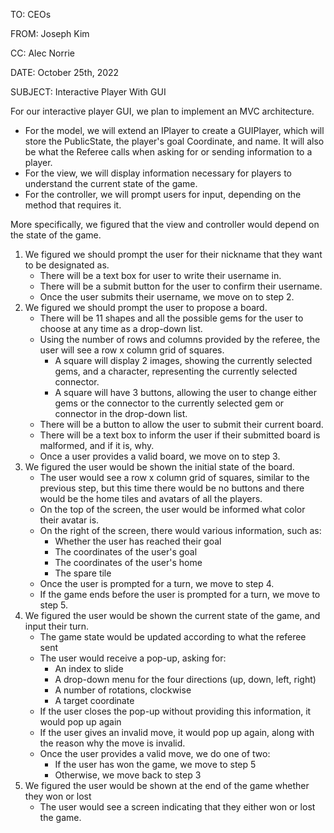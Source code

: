 TO: CEOs

FROM: Joseph Kim

CC: Alec Norrie

DATE: October 25th, 2022

SUBJECT: Interactive Player With GUI

For our interactive player GUI, we plan to implement an MVC architecture.

* For the model, we will extend an IPlayer to create a GUIPlayer, which will store the PublicState, the player's goal Coordinate, and name.
  It will also be what the Referee calls when asking for or sending information to a player.
* For the view, we will display information necessary for players to understand the current state of the game.
* For the controller, we will prompt users for input, depending on the method that requires it.

More specifically, we figured that the view and controller would depend on the state of the game.
  1. We figured we should prompt the user for their nickname that they want to be designated as.
        * There will be a text box for user to write their username in.
        * There will be a submit button for the user to confirm their username.
        * Once the user submits their username, we move on to step 2.
  2. We figured we should prompt the user to propose a board.
        * There will be 11 shapes and all the possible gems for the user to choose at any time as a drop-down list.
        * Using the number of rows and columns provided by the referee, the user will see a row x column grid of squares.
            * A square will display 2 images, showing the currently selected gems, and a character, representing the currently selected connector.
            * A square will have 3 buttons, allowing the user to change either gems or the connector to the currently selected gem or connector in the drop-down list.
        * There will be a button to allow the user to submit their current board.
        * There will be a text box to inform the user if their submitted board is malformed, and if it is, why.
        * Once a user provides a valid board, we move on to step 3.
  3. We figured the user would be shown the initial state of the board.
        * The user would see a row x column grid of squares, similar to the previous step, but this time there would be no buttons
and there would be the home tiles and avatars of all the players.
        * On the top of the screen, the user would be informed what color their avatar is.
        * On the right of the screen, there would various information, such as:
            * Whether the user has reached their goal
            * The coordinates of the user's goal
            * The coordinates of the user's home
            * The spare tile
        * Once the user is prompted for a turn, we move to step 4.
        * If the game ends before the user is prompted for a turn, we move to step 5.
  4. We figured the user would be shown the current state of the game, and input their turn.
        * The game state would be updated according to what the referee sent
        * The user would receive a pop-up, asking for:
            * An index to slide
            * A drop-down menu for the four directions (up, down, left, right)
            * A number of rotations, clockwise
            * A target coordinate
        * If the user closes the pop-up without providing this information, it would pop up again
        * If the user gives an invalid move, it would pop up again, along with the reason why the move is invalid.
        * Once the user provides a valid move, we do one of two:
            * If the user has won the game, we move to step 5
            * Otherwise, we move back to step 3
  5. We figured the user would be shown at the end of the game whether they won or lost
        * The user would see a screen indicating that they either won or lost the game.
